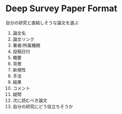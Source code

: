 # Deep Survey Paper Format
自分の研究と直結しそうな論文を選ぶ
1. 論文名
2. 論文リンク
3. 著者/所属機関
4. 投稿日付
5. 概要
6. 背景
7. 新規性
8. 手法
9. 結果
10. コメント
11. 疑問
12. 次に読むべき論文
13. 自分の研究にどう役立ちそうか
